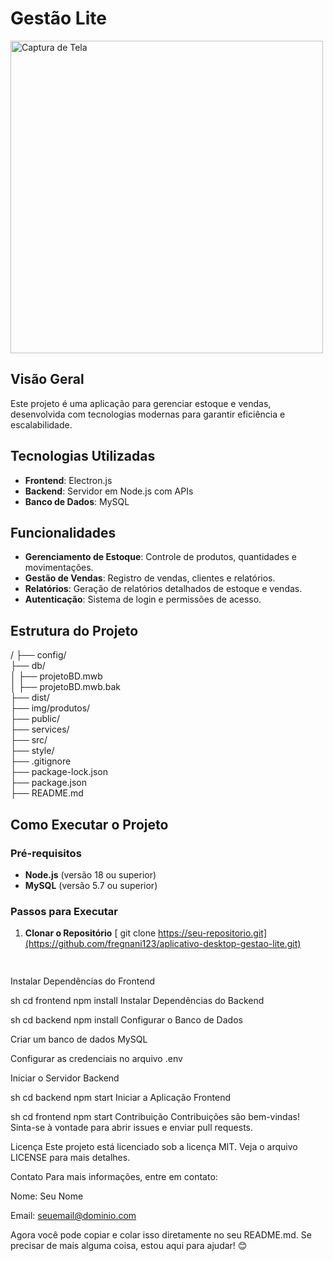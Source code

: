 
# Gestão Lite
<img src="https://github.com/user-attachments/assets/3dc67efb-89f5-446c-abdd-8cb714a2c2bd" alt="Captura de Tela" width="500"/>


## Visão Geral
Este projeto é uma aplicação para gerenciar estoque e vendas, desenvolvida com tecnologias modernas para garantir eficiência e escalabilidade.

## Tecnologias Utilizadas
- **Frontend**: Electron.js
- **Backend**: Servidor em Node.js com APIs
- **Banco de Dados**: MySQL

## Funcionalidades
- **Gerenciamento de Estoque**: Controle de produtos, quantidades e movimentações.
- **Gestão de Vendas**: Registro de vendas, clientes e relatórios.
- **Relatórios**: Geração de relatórios detalhados de estoque e vendas.
- **Autenticação**: Sistema de login e permissões de acesso.

## Estrutura do Projeto
/
├── config/                  
├── db/                    
│ ├── projetoBD.mwb        
│ ├── projetoBD.mwb.bak     
├── dist/                  
├── img/produtos/           
├── public/                  
├── services/                
├── src/                    
├── style/                  
├── .gitignore              
├── package-lock.json        
├── package.json            
├── README.md               


## Como Executar o Projeto

### Pré-requisitos
- **Node.js** (versão 18 ou superior)
- **MySQL** (versão 5.7 ou superior)

### Passos para Executar
1. **Clonar o Repositório** [ git clone https://seu-repositorio.git](https://github.com/fregnani123/aplicativo-desktop-gestao-lite.git)
   ```sh
 
Instalar Dependências do Frontend

sh
cd frontend
npm install
Instalar Dependências do Backend

sh
cd backend
npm install
Configurar o Banco de Dados

Criar um banco de dados MySQL

Configurar as credenciais no arquivo .env

Iniciar o Servidor Backend

sh
cd backend
npm start
Iniciar a Aplicação Frontend

sh
cd frontend
npm start
Contribuição
Contribuições são bem-vindas! Sinta-se à vontade para abrir issues e enviar pull requests.

Licença
Este projeto está licenciado sob a licença MIT. Veja o arquivo LICENSE para mais detalhes.

Contato
Para mais informações, entre em contato:

Nome: Seu Nome

Email: seuemail@dominio.com


Agora você pode copiar e colar isso diretamente no seu README.md. Se precisar de mais alguma coisa, estou aqui para ajudar! 😊
